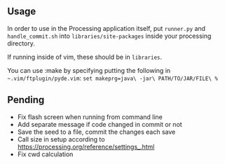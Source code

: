## Usage

In order to use in the Processing application itself, put `runner.py` and `handle_commit.sh` into `libraries/site-packages` inside your processing directory.

If running inside of vim, these should be in `libraries`.

You can use :make by specifying putting the following in `~.vim/ftplugin/pyde.vim`: `set makeprg=java\ -jar\ PATH/TO/JAR/FILE\ %`

## Pending
- Fix flash screen when running from command line
- Add separate message if code changed in commit or not
- Save the seed to a file, commit the changes each save
- Call size in setup according to https://processing.org/reference/settings_.html
- Fix cwd calculation

